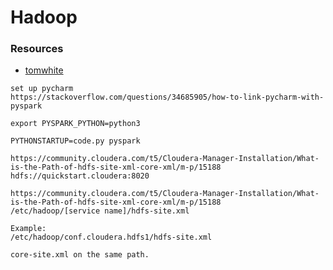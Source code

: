 # Hadoop

### Resources

* [tomwhite](https://github.com/tomwhite/hadoop-book)


```
set up pycharm 
https://stackoverflow.com/questions/34685905/how-to-link-pycharm-with-pyspark

export PYSPARK_PYTHON=python3

PYTHONSTARTUP=code.py pyspark

https://community.cloudera.com/t5/Cloudera-Manager-Installation/What-is-the-Path-of-hdfs-site-xml-core-xml/m-p/15188
hdfs://quickstart.cloudera:8020

```


```
https://community.cloudera.com/t5/Cloudera-Manager-Installation/What-is-the-Path-of-hdfs-site-xml-core-xml/m-p/15188
/etc/hadoop/[service name]/hdfs-site.xml

Example:
/etc/hadoop/conf.cloudera.hdfs1/hdfs-site.xml

core-site.xml on the same path.

```
